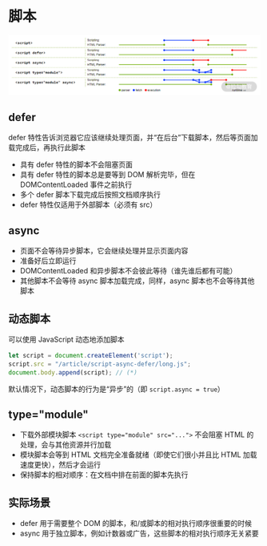 # 脚本

![defer async](../img/56.png)

## defer

defer 特性告诉浏览器它应该继续处理页面，并“在后台”下载脚本，然后等页面加载完成后，再执行此脚本

- 具有 defer 特性的脚本不会阻塞页面
- 具有 defer 特性的脚本总是要等到 DOM 解析完毕，但在 DOMContentLoaded 事件之前执行
- 多个 defer 脚本下载完成后按照文档顺序执行
- defer 特性仅适用于外部脚本（必须有 src）

## async

- 页面不会等待异步脚本，它会继续处理并显示页面内容
- 准备好后立即运行
- DOMContentLoaded 和异步脚本不会彼此等待（谁先谁后都有可能）
- 其他脚本不会等待 async 脚本加载完成，同样，async 脚本也不会等待其他脚本

## 动态脚本

可以使用 JavaScript 动态地添加脚本

```js
let script = document.createElement('script');
script.src = "/article/script-async-defer/long.js";
document.body.append(script); // (*)
```

默认情况下，动态脚本的行为是“异步”的（即 `script.async = true`）

## type="module"

- 下载外部模块脚本 `<script type="module" src="...">` 不会阻塞 HTML 的处理，会与其他资源并行加载
- 模块脚本会等到 HTML 文档完全准备就绪（即使它们很小并且比 HTML 加载速度更快），然后才会运行
- 保持脚本的相对顺序：在文档中排在前面的脚本先执行

## 实际场景

- defer 用于需要整个 DOM 的脚本，和/或脚本的相对执行顺序很重要的时候
- async 用于独立脚本，例如计数器或广告，这些脚本的相对执行顺序无关紧要
